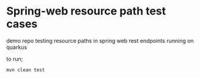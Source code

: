 Spring-web resource path test cases
===================================

demo repo testing resource paths in spring web rest endpoints running on quarkus

to run;

`mvn clean test`

